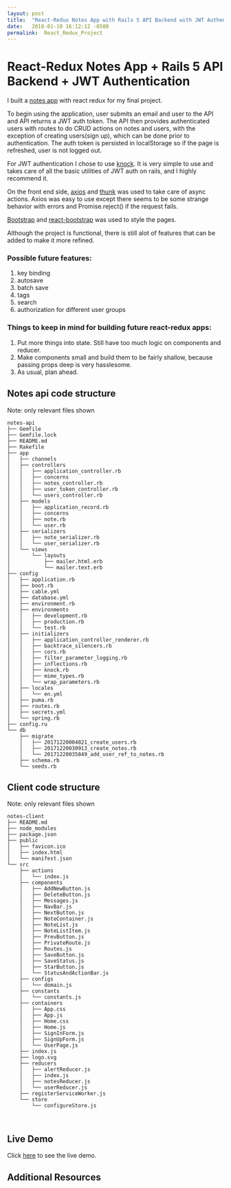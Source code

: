 ```yaml
---
layout: post
title:  "React-Redux Notes App with Rails 5 API Backend with JWT Authentication"
date:   2018-01-10 16:12:12 -0500
permalink:  React_Redux_Project
---
```


# React-Redux Notes App + Rails 5 API Backend + JWT Authentication

I built a [notes app](https://obscure-garden-84871.herokuapp.com) with react redux for my final project.

To begin using the application, user submits an email and user to the API and API returns a JWT auth token. The API then provides authenticated users with routes to do CRUD actions on notes and users, with the exception of creating users(sign up), which can be done prior to authentication. The auth token is persisted in localStorage so if the page is refreshed, user is not logged out.

For JWT authentication I chose to use [knock](https://github.com/nsarno/knock). It is very simple to use and takes care of all the basic utilities of JWT auth on rails, and I highly recommend it.


On the front end side, [axios](https://github.com/axios/axios) and [thunk](https://github.com/gaearon/redux-thunk) was used to take care of async actions. Axios was easy to use except there seems to be some strange behavior with errors and Promise.reject() if the request fails.

[Bootstrap](https://getbootstrap.com/) and [react-bootstrap](https://react-bootstrap.github.io/) was used to style the pages.

Although the project is functional, there is still alot of features that can be added to make it more refined.

### Possible future features:
1. key binding
2. autosave
3. batch save
4. tags
5. search
6. authorization for different user groups


### Things to keep in mind for building future react-redux apps:
1. Put more things into state. Still have too much logic on components and reducer.
2. Make components small and build them to be fairly shallow, because passing props deep is very hasslesome. 
3. As usual, plan ahead.



## Notes api code structure
Note: only relevant files shown
```
notes-api
├── Gemfile
├── Gemfile.lock
├── README.md
├── Rakefile
├── app
│   ├── channels
│   ├── controllers
│   │   ├── application_controller.rb
│   │   ├── concerns
│   │   ├── notes_controller.rb
│   │   ├── user_token_controller.rb
│   │   └── users_controller.rb
│   ├── models
│   │   ├── application_record.rb
│   │   ├── concerns
│   │   ├── note.rb
│   │   └── user.rb
│   ├── serializers
│   │   ├── note_serializer.rb
│   │   └── user_serializer.rb
│   └── views
│       └── layouts
│           ├── mailer.html.erb
│           └── mailer.text.erb
├── config
│   ├── application.rb
│   ├── boot.rb
│   ├── cable.yml
│   ├── database.yml
│   ├── environment.rb
│   ├── environments
│   │   ├── development.rb
│   │   ├── production.rb
│   │   └── test.rb
│   ├── initializers
│   │   ├── application_controller_renderer.rb
│   │   ├── backtrace_silencers.rb
│   │   ├── cors.rb
│   │   ├── filter_parameter_logging.rb
│   │   ├── inflections.rb
│   │   ├── knock.rb
│   │   ├── mime_types.rb
│   │   └── wrap_parameters.rb
│   ├── locales
│   │   └── en.yml
│   ├── puma.rb
│   ├── routes.rb
│   ├── secrets.yml
│   └── spring.rb
├── config.ru
└── db
    ├── migrate
    │   ├── 20171220004821_create_users.rb
    │   ├── 20171220030913_create_notes.rb
    │   └── 20171220035849_add_user_ref_to_notes.rb
    ├── schema.rb
    └── seeds.rb

```

## Client code structure
Note: only relevant files shown
```
notes-client
├── README.md
├── node_modules
├── package.json
├── public
│   ├── favicon.ico
│   ├── index.html
│   └── manifest.json
└── src
    ├── actions
    │   └── index.js
    ├── components
    │   ├── AddNewButton.js
    │   ├── DeleteButton.js
    │   ├── Messages.js
    │   ├── NavBar.js
    │   ├── NextButton.js
    │   ├── NoteContainer.js
    │   ├── NoteList.js
    │   ├── NoteListItem.js
    │   ├── PrevButton.js
    │   ├── PrivateRoute.js
    │   ├── Routes.js
    │   ├── SaveButton.js
    │   ├── SaveStatus.js
    │   ├── StarButton.js
    │   └── StatusAndActionBar.js
    ├── configs
    │   └── domain.js
    ├── constants
    │   └── constants.js
    ├── containers
    │   ├── App.css
    │   ├── App.js
    │   ├── Home.css
    │   ├── Home.js
    │   ├── SignInForm.js
    │   ├── SignUpForm.js
    │   └── UserPage.js
    ├── index.js
    ├── logo.svg
    ├── reducers
    │   ├── alertReducer.js
    │   ├── index.js
    │   ├── notesReducer.js
    │   └── userReducer.js
    ├── registerServiceWorker.js
    └── store
        └── configureStore.js
    


```

## Live Demo
Click [here](https://obscure-garden-84871.herokuapp.com) to see the live demo.

## Additional Resources







